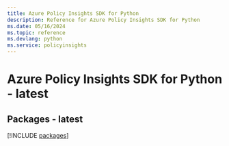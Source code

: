 ```yaml
---
title: Azure Policy Insights SDK for Python
description: Reference for Azure Policy Insights SDK for Python
ms.date: 05/16/2024
ms.topic: reference
ms.devlang: python
ms.service: policyinsights
---
```

# Azure Policy Insights SDK for Python - latest
## Packages - latest
[!INCLUDE [packages](policy-insights-index.md)]